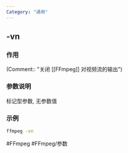 ```yaml
---
Category: "通用"
---
```


## -vn

### 作用
(Comment:: "关闭 [[FFmpeg]] 对视频流的输出")

### 参数说明
标记型参数, 无参数值

### 示例
```bash
ffmpeg -vn
```

#FFmpeg #FFmpeg/参数